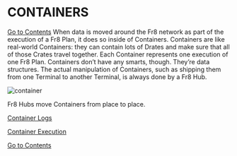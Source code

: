 # CONTAINERS

[Go to Contents](https://github.com/Fr8org/Fr8Core/blob/master/Docs/Home.md) 
When data is moved around the Fr8 network as part of the execution of a Fr8 Plan, it does so inside of Containers. Containers are like real-world Containers:  they can contain lots of Drates and make sure that all of those Crates travel together. Each Container represents one execution of one Fr8 Plan.  Containers don’t have any smarts, though. They’re data structures. The actual manipulation of Containers, such as shipping them from one Terminal to another Terminal, is always done by a Fr8 Hub.

![container](https://github.com/Fr8org/Fr8Core/blob/master/img/Containers_Container.png)

Fr8 Hubs move Containers from place to place.

[Container Logs](https://github.com/Fr8org/Fr8Core/blob/master/ForDevelopers/Objects/ContainerLog.md)  

[Container Execution](https://github.com/Fr8org/Fr8Core/blob/master/ForDevelopers/Objects/ContainerExecution.md)  

[Go to Contents](https://github.com/Fr8org/Fr8Core/blob/master/Docs/Home.md) 
